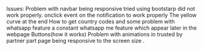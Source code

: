 Issues:
Problem with navbar being responsive tried using bootstarp did not work properly.
onclick event on the notification to work properly
The yellow curve at the end 
How to get country codes and some problem with whatsapp feature
a constant whatsapp me feature which appear later in the webpage
Buttons(how it works)
Problem with animations in trusted by partner part
page being responsive to the screen size .
